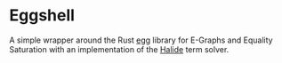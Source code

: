 # Eggshell

A simple wrapper around the Rust [egg](https://egraphs-good.github.io) library for E-Graphs and Equality Saturation with an implementation of the [Halide](https://halide-lang.org) term solver.
